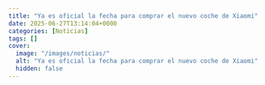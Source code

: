 ```yaml
---
title: "Ya es oficial la fecha para comprar el nuevo coche de Xiaomi"
date: 2025-06-27T13:14:04+0000
categories: [Noticias]
tags: []
cover:
  image: "/images/noticias/"
  alt: "Ya es oficial la fecha para comprar el nuevo coche de Xiaomi"
  hidden: false
---
```




